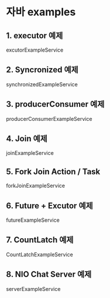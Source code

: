 # 자바 examples

## 1. executor 예제
excutorExampleService

## 2. Syncronized 예제
synchronizedExampleService

## 3. producerConsumer 예제
producerConsumerExampleService

## 4. Join 예제
joinExampleService

## 5. Fork Join Action / Task
forkJoinExampleService

## 6. Future + Excutor 예제
futureExampleService

## 7. CountLatch 예제
CountLatchExampleService

## 8. NIO Chat Server 예제
serverExampleService
